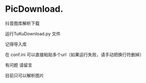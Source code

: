 # PicDownload.

抖音图库解析下载

运行TuKuDownload.py 文件

记得导入库

在 conf.ini 可以直接粘贴多个url（如果运行失败，请手动把换行符删掉）

有问题 请留言

目前只可以解析图片
